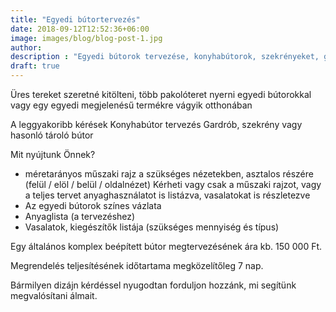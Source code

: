 ```yaml
---
title: "Egyedi bútortervezés"
date: 2018-09-12T12:52:36+06:00
image: images/blog/blog-post-1.jpg
author: 
description : "Egyedi bútorok tervezése, konyhabútorok, szekrényeket, gardróbok"
draft: true
---
```


Üres tereket szeretné kitölteni, több pakolóteret nyerni egyedi bútorokkal
vagy egy egyedi megjelenésű termékre vágyik otthonában

A leggyakoribb kérések
Konyhabútor tervezés
Gardrób, szekrény vagy hasonló tároló bútor

Mit nyújtunk Önnek?
- méretarányos műszaki rajz a szükséges nézetekben, asztalos részére (felül / elöl / belül / oldalnézet)
Kérheti vagy csak a műszaki rajzot, vagy a teljes tervet anyaghasználatot is listázva, vasalatokat is részletezve 
- Az egyedi bútorok színes vázlata
- Anyaglista (a tervezéshez)
- Vasalatok, kiegészítők listája (szükséges mennyiség és típus)

Egy általános komplex beépített bútor megtervezésének ára kb. 150 000 Ft.

Megrendelés teljesítésének időtartama megközelítőleg 7 nap.

Bármilyen dizájn kérdéssel nyugodtan forduljon hozzánk, mi segítünk megvalósítani álmait.